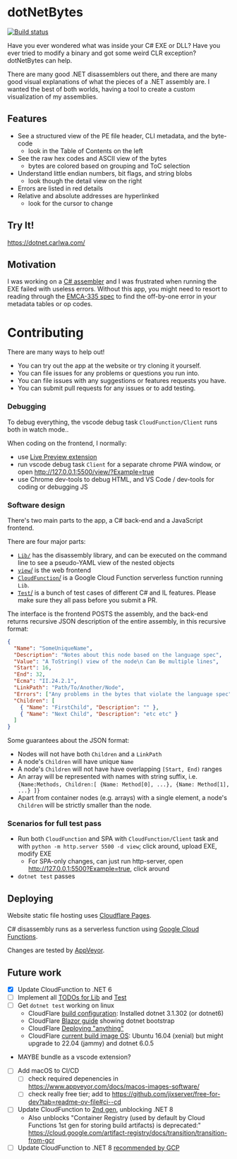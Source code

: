 dotNetBytes
===========

[![Build status](https://ci.appveyor.com/api/projects/status/4ejfir3fhv80rhjv/branch/main?svg=true)](https://ci.appveyor.com/project/darthwalsh/dotnetbytes/branch/main)

Have you ever wondered what was inside your C# EXE or DLL? Have you ever tried to modify a binary and got some weird CLR exception? dotNetBytes can help.

There are many good .NET disassemblers out there, and there are many good visual explanations of what the pieces of a .NET assembly are. I wanted the best of both worlds, having a tool to create a custom visualization of my assemblies.

Features
--------
- See a structured view of the PE file header, CLI metadata, and the byte-code
  - look in the Table of Contents on the left
- See the raw hex codes and ASCII view of the bytes
  - bytes are colored based on grouping and ToC selection
- Understand little endian numbers, bit flags, and string blobs
  - look though the detail view on the right
- Errors are listed in red details
- Relative and absolute addresses are hyperlinked
  - look for the cursor to change

Try It!
-------

https://dotnet.carlwa.com/

Motivation
----------

I was working on a [C# assembler](https://github.com/darthwalsh/bootstrappingCIL) and I was frustrated when running the EXE failed with useless errors. Without this app, you might need to resort to reading through the [EMCA-335 spec](https://www.ecma-international.org/publications/files/ECMA-ST/ECMA-335.pdf) to find the off-by-one error in your metadata tables or op codes.

Contributing
============

There are many ways to help out!
- You can try out the app at the website or try cloning it yourself.
- You can file issues for any problems or questions you run into.
- You can file issues with any suggestions or features requests you have.
- You can submit pull requests for any issues or to add testing.

### Debugging

To debug everything, the vscode debug task `CloudFunction/Client` runs both in watch mode..

When coding on the frontend, I normally:
 - use [Live Preview extension](https://marketplace.visualstudio.com/items?itemName=ms-vscode.live-server)
 - run vscode debug task `Client` for a separate chrome PWA window, or open http://127.0.0.1:5500/view/?Example=true
 - use Chrome dev-tools to debug HTML, and VS Code / dev-tools for coding or debugging JS

### Software design

There's two main parts to the app, a C# back-end and a JavaScript frontend.

There are four major parts:
 - [`Lib/`](Lib/) has the disassembly library, and can be executed on the command line to see a pseudo-YAML view of the nested objects
 - [`view`/](view/) is the web frontend
 - [`CloudFunction`/](CloudFunction/) is a Google Cloud Function serverless function running `Lib`.
 - [`Test`/](Test/) is a bunch of test cases of different C# and IL features. Please make sure they all pass before you submit a PR.

The interface is the frontend POSTS the assembly, and the back-end returns recursive JSON description of the entire assembly, in this recursive format:

```json
{
  "Name": "SomeUniqueName",
  "Description": "Notes about this node based on the language spec",
  "Value": "A ToString() view of the node\n Can Be multiple lines",
  "Start": 16,
  "End": 32,
  "Ecma": "II.24.2.1",
  "LinkPath": "Path/To/Another/Node",
  "Errors": ["Any problems in the bytes that violate the language spec"],
  "Children": [
    { "Name": "FirstChild", "Description": "" },
    { "Name": "Next Child", "Description": "etc etc" }
  ]
}
```

Some guarantees about the JSON format:

- Nodes will not have both `Children` and a `LinkPath`
- A node's `Children` will have unique `Name`
- A node's `Children` will not have have overlapping `[Start, End)` ranges
- An array will be represented with names with string suffix, i.e. `{Name:Methods, Children:[ {Name: Method[0], ...}, {Name: Method[1], ...} ]}`
- Apart from container nodes (e.g. arrays) with a single element, a node's `Children` will be strictly smaller than the node.

### Scenarios for full test pass
- Run both `CloudFunction` and SPA with `CloudFunction/Client` task and with `python -m http.server 5500 -d view`; click around, upload EXE, modify EXE
  - For SPA-only changes, can just run http-server, open http://127.0.0.1:5500?Example=true, click around
- `dotnet test` passes

## Deploying

Website static file hosting uses [Cloudflare Pages](https://pages.cloudflare.com/).

C# disassembly runs as a serverless function using [Google Cloud Functions](https://cloud.google.com/functions).

Changes are tested by [AppVeyor](https://ci.appveyor.com/project/darthwalsh/dotnetbytes).

## Future work

- [x] Update CloudFunction to .NET 6
- [ ] Implement all [TODOs for Lib](Lib/Program.cs) and [Test](Tests/AssemblyBytesTests.cs)
- [ ] Get `dotnet test` working on linux
  - CloudFlare [build configuration](https://developers.cloudflare.com/pages/platform/build-configuration): Installed dotnet 3.1.302	 (or dotnet6)
  - CloudFlare [Blazor guide](https://developers.cloudflare.com/pages/framework-guides/deploy-a-blazor-site/) showing dotnet bootstrap
  - CloudFlare [Deploying "anything"](https://developers.cloudflare.com/pages/framework-guides/deploy-anything/)
  - CloudFlare [current build image OS](https://github.com/cloudflare/pages-build-image/discussions/1):  Ubuntu 16.04 (xenial) but might upgrade to 22.04 (jammy) and dotnet 6.0.5
- MAYBE bundle as a vscode extension?
- [ ] Add macOS to CI/CD
    - [ ] check required depenencies in https://www.appveyor.com/docs/macos-images-software/
    - [ ] check really free tier; add to https://github.com/jixserver/free-for-dev?tab=readme-ov-file#ci--cd
- [ ] Update CloudFunction to [2nd gen](https://cloud.google.com/functions/docs/runtime-support#.net-core), unblocking .NET 8
  - Also unblocks "Container Registry (used by default by Cloud Functions 1st gen for storing build artifacts) is deprecated:" https://cloud.google.com/artifact-registry/docs/transition/transition-from-gcr
- [ ] Update CloudFunction to .NET 8 [recommended by GCP](https://cloud.google.com/functions/docs/concepts/dotnet-runtime)
